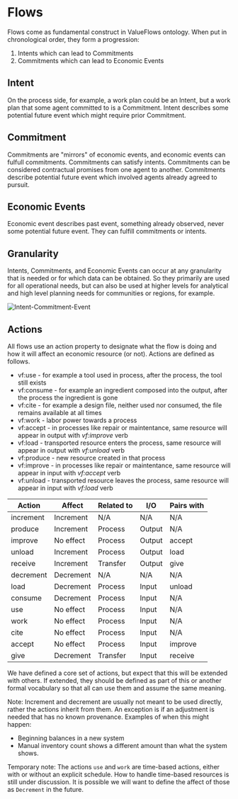 # Flows

Flows come as fundamental construct in ValueFlows ontology. When put in chronological order, they form a progression:

1. Intents which can lead to Commitments
2. Commitments which can lead to Economic Events

## Intent

On the process side, for example, a work plan could be an Intent, but a work plan that some agent committed to is a Commitment.
Intent describes some potential future event which might require prior Commitment.

## Commitment

Commitments are "mirrors" of economic events, and economic events can fulfull commitments.  Commitments can satisfy intents. Commitments can be considered contractual promises from one agent to another.
Commitments describe potential future event which involved agents already agreed to pursuit.

## Economic Events

Economic event describes past event, something already observed, never some potential future event.  They can fulfill commitments or intents.

## Granularity

Intents, Commitments, and Economic Events can occur at any granularity that is needed or for which data can be obtained.  So they primarily are used for all operational needs, but can also be used at higher levels for analytical and high level planning needs for communities or regions, for example.

![Intent-Commitment-Event](https://rawgit.com/valueflows/valueflows/master/release-doc-in-process/i-c-e.png)


## Actions

All flows use an action property to designate what the flow is doing and how it will affect an economic resource (or not).  Actions are defined as follows.

* vf:use - for example a tool used in process, after the process, the tool still exists
* vf:consume - for example an ingredient composed into the output, after the process the ingredient is gone
* vf:cite - for example a design file, neither used nor consumed, the file remains available at all times
* vf:work - labor power towards a process
* vf:accept - in processes like repair or maintentance, same resource will appear in output with *vf:improve* verb
* vf:load -  transported resource enters the process, same resource will appear in output with *vf:unload* verb
* vf:produce - new resource created in that process
* vf:improve - in processes like repair or maintentance, same resource will appear in input with *vf:accept* verb
* vf:unload -  transported resource leaves the process, same resource will appear in input with *vf:load* verb

Action | Affect | Related to | I/O | Pairs with |
------ | ------ | ---------- | --- | ---------- |
increment | Increment | N/A | N/A | N/A |
produce | Increment | Process | Output | N/A |
improve | No effect | Process | Output | accept |
unload | Increment | Process | Output | load |
receive | Increment | Transfer | Output | give |
decrement | Decrement | N/A | N/A | N/A |
load | Decrement | Process | Input | unload |
consume | Decrement | Process | Input | N/A |
use | No effect | Process | Input | N/A |
work | No effect | Process | Input | N/A |
cite | No effect | Process | Input | N/A |
accept | No effect | Process | Input | improve |
give | Decrement | Transfer | Input | receive |

We have defined a core set of actions, but expect that this will be extended with others. If extended, they should be defined as part of this or another formal vocabulary so that all can use them and assume the same meaning. 

Note: Increment and decrement are usually not meant to be used directly, rather the actions inherit from them.  An exception is if an adjustment is needed that has no known provenance.  Examples of when this might happen: 
* Beginning balances in a new system
* Manual inventory count shows a different amount than what the system shows.

Temporary note: The actions `use` and `work` are time-based actions, either with or without an explicit schedule.  How to handle time-based resources is still under discussion.  It is possible we will want to define the affect of those as `Decrement` in the future.
